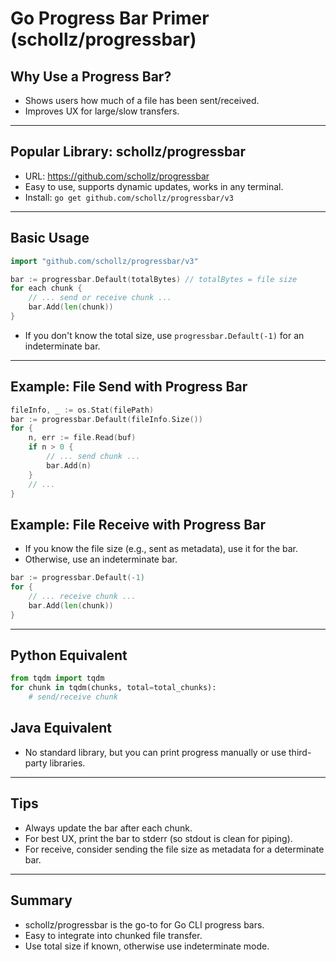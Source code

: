 # Go Progress Bar Primer (schollz/progressbar)

## Why Use a Progress Bar?
- Shows users how much of a file has been sent/received.
- Improves UX for large/slow transfers.

---

## Popular Library: schollz/progressbar
- URL: https://github.com/schollz/progressbar
- Easy to use, supports dynamic updates, works in any terminal.
- Install: `go get github.com/schollz/progressbar/v3`

---

## Basic Usage
```go
import "github.com/schollz/progressbar/v3"

bar := progressbar.Default(totalBytes) // totalBytes = file size
for each chunk {
    // ... send or receive chunk ...
    bar.Add(len(chunk))
}
```
- If you don't know the total size, use `progressbar.Default(-1)` for an indeterminate bar.

---

## Example: File Send with Progress Bar
```go
fileInfo, _ := os.Stat(filePath)
bar := progressbar.Default(fileInfo.Size())
for {
    n, err := file.Read(buf)
    if n > 0 {
        // ... send chunk ...
        bar.Add(n)
    }
    // ...
}
```

## Example: File Receive with Progress Bar
- If you know the file size (e.g., sent as metadata), use it for the bar.
- Otherwise, use an indeterminate bar.

```go
bar := progressbar.Default(-1)
for {
    // ... receive chunk ...
    bar.Add(len(chunk))
}
```

---

## Python Equivalent
```python
from tqdm import tqdm
for chunk in tqdm(chunks, total=total_chunks):
    # send/receive chunk
```

## Java Equivalent
- No standard library, but you can print progress manually or use third-party libraries.

---

## Tips
- Always update the bar after each chunk.
- For best UX, print the bar to stderr (so stdout is clean for piping).
- For receive, consider sending the file size as metadata for a determinate bar.

---

## Summary
- schollz/progressbar is the go-to for Go CLI progress bars.
- Easy to integrate into chunked file transfer.
- Use total size if known, otherwise use indeterminate mode. 